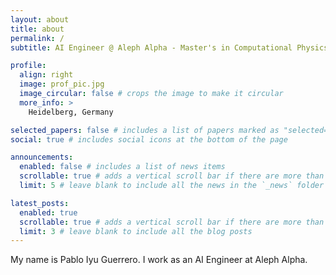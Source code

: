 ```yaml
---
layout: about
title: about
permalink: /
subtitle: AI Engineer @ Aleph Alpha - Master's in Computational Physics from the University of Edinburgh

profile:
  align: right
  image: prof_pic.jpg
  image_circular: false # crops the image to make it circular
  more_info: >
    Heidelberg, Germany

selected_papers: false # includes a list of papers marked as "selected={true}"
social: true # includes social icons at the bottom of the page

announcements:
  enabled: false # includes a list of news items
  scrollable: true # adds a vertical scroll bar if there are more than 3 news items
  limit: 5 # leave blank to include all the news in the `_news` folder

latest_posts:
  enabled: true
  scrollable: true # adds a vertical scroll bar if there are more than 3 new posts items
  limit: 3 # leave blank to include all the blog posts
---
```


My name is Pablo Iyu Guerrero. I work as an AI Engineer at Aleph Alpha.
